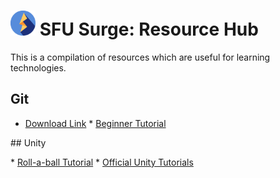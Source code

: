 # <img src="./img/logo.svg" width="40px" alt="SFU Surge logo" /> SFU Surge: Resource Hub

This is a compilation of resources which are useful for learning technologies.

## Git

* [Download Link](https://git-scm.com/downloads)
* [Beginner Tutorial](https://product.hubspot.com/blog/git-and-github-tutorial-for-beginners)

## Unity

* [Roll-a-ball Tutorial](https://learn.unity.com/project/roll-a-ball-tutorial)
* [Official Unity Tutorials](https://learn.unity.com/)
